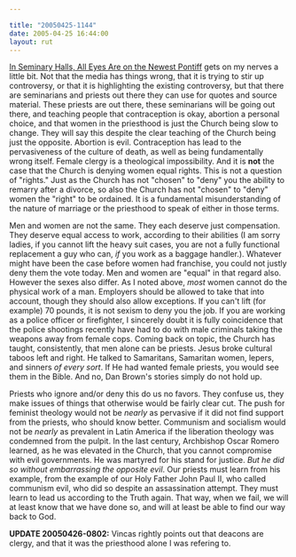 ```yaml
---

title: "20050425-1144"
date: 2005-04-25 16:44:00
layout: rut
---
```


<p> <a href="http://www.nytimes.com/2005/04/25/international/worldspecial2/25priests.html?position=&ei=5088&en=c373d5ebb7f302d8&ex=1272081600&adxnnl=1&partner=rssnyt&emc=rss&pagewanted=print&adxnnlx=1114440231-4HB3Cjc2OBt57nn/vN/BNA">In
Seminary Halls, All Eyes Are on the Newest Pontiff</a> gets on my
nerves a little bit.  Not that the media has things wrong, that
it is trying to stir up controversy, or that it is highlighting
the existing controversy, but that there are seminarians and
priests out there they can use for quotes and source material.
These priests are out there, these seminarians will be going out
there, and teaching people that contraception is okay, abortion
a personal choice, and that women in the priesthood is just the
Church being slow to change.  They will say this despite the clear
teaching of the Church being just the opposite.  Abortion is evil.
Contraception has lead to the pervasiveness of the culture of
death, as well as being fundamentally wrong itself.  Female clergy
is a theological impossibility.  And it is <strong>not</strong>
the case that the Church is denying women equal rights.  This is
not a question of "rights."  Just as the Church has not "chosen"
to "deny" you the ability to remarry after a divorce, so also the
Church has not "chosen" to "deny" women the "right" to be ordained.
It is a fundamental misunderstanding of the nature of marriage or
the priesthood to speak of either in those terms.</p>

<p>Men and women are not the same.  They each deserve just
compensation.  They deserve equal access to work, according to their
abilities (I am sorry ladies, if you cannot lift the heavy suit
cases, you are not a fully functional replacement a guy who can,
<em>if</em> you work as a baggage handler.).  Whatever might have been
the case before women had franchise, you could not justly deny them
the vote today.  Men and women are "equal" in that regard also.
However the sexes also differ.  As I noted above, <em>most</em>
women cannot do the physical work of a man.  Employers should be
allowed to take that into account, though they should also allow
exceptions.  If you can't lift (for example) 70 pounds, it is not
sexism to deny you the job.  If you are working as a police officer
or firefighter, I sincerely doubt it is fully coincidence that
the police shootings recently have had to do with male criminals
taking the weapons away from female cops.  Coming back on topic,
the Church has taught, consistently, that men alone can be priests.
Jesus broke cultural taboos left and right.  He talked to Samaritans,
Samaritan women, lepers, and sinners <em>of every sort</em>.
If He had wanted female priests, you would see them in the Bible.
And no, Dan Brown's stories simply do not hold up.</p>

<p>Priests who ignore and/or deny this do us no favors.  They
confuse us, they make issues of things that otherwise would be
fairly clear cut.  The push for feminist theology would not be
<em>nearly</em> as pervasive if it did not find support from the
priests, who should know better.  Communism and socialism would not
be <em>nearly</em> as prevalent in Latin America if the liberation
theology was condemned from the pulpit.  In the last century,
Archbishop Oscar Romero learned, as he was elevated in the Church,
that you cannot compromise with evil governments.  He was martyred
for his stand for justice.  <em>But he did so without embarrassing the
opposite evil</em>.  Our priests must learn from his example, from
the example of our Holy Father John Paul II, who called communism
evil, who did so despite an assassination attempt.  They must learn
to lead us according to the Truth again.  That way, when we fail,
we will at least know that we have done so, and will at least be
able to find our way back to God.</p>

<p><strong>UPDATE 20050426-0802:</strong>  Vincas rightly points out that deacons are clergy, and that it was the priesthood alone I was refering to.</p>


